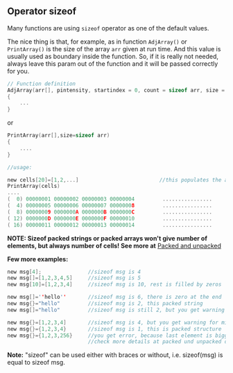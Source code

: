 ## Operator sizeof

Many functions are using `sizeof` operator as one of the default values.

The nice thing is that, for example, as in function `AdjArray()` or `PrintArray()` is the size of the array `arr` given at run time. And this value is usually used as boundary inside the function. So, if it is really not needed, always leave this param out of the function and it will be passed correctly for you.

```c
// Function definition
AdjArray(arr[], pintensity, startindex = 0, count = sizeof arr, size = sizeof arr)
{
    ...
}
```

or

```c
PrintArray(arr[],size=sizeof arr)
{
    ....
}

//usage:

new cells[20]=[1,2,...]                          //this populates the array by 1,2,3,4,5,....
PrintArray(cells)
....
(  0) 00000001 00000002 00000003 00000004         ................
(  4) 00000005 00000006 00000007 00000008         ................
(  8) 00000009 0000000A 0000000B 0000000C         ................
( 12) 0000000D 0000000E 0000000F 00000010         ................
( 16) 00000011 00000012 00000013 00000014         ................
```

**NOTE: Sizeof packed strings or packed arrays won't give number of elements, but always number of cells! See more at** [Packed and unpacked](/pawn-specialties/packed-and-unpacked-strings.md)

**Few more examples:**

```c
new msg[4];               //sizeof msg is 4
new msg[]=[1,2,3,4,5]     //sizeof msg is 5
new msg[10]=[1,2,3,4]     //sizeof msg is 10, rest is filled by zeros

new msg[]=''hello''       //sizeof msg is 6, there is zero at the end
new msg{}="hello"         //sizeof msg is 2, this packed string
new msg[]="hello"         //sizeof msg is still 2, but you get warning for mixing indexing

new msg{}=[1,2,3,4]       //sizeof msg is 4, but you get warning for mixing indexing
new msg{}={1,2,3,4}       //sizeof msg is 1, this is packed structure
new msg{}={1,2,3,256}     //you get error, because last element is bigger than 255
                          //check more details at packed und unpacked description
```

**Note:** "sizeof" can be used either with braces or without, i.e. sizeof(msg) is equal to sizeof msg.

